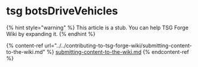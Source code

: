 # tsg botsDriveVehicles

{% hint style="warning" %}
This article is a stub. You can help TSG Forge Wiki by expanding it.
{% endhint %}

{% content-ref url="../../contributing-to-tsg-forge-wiki/submitting-content-to-the-wiki.md" %}
[submitting-content-to-the-wiki.md](../../contributing-to-tsg-forge-wiki/submitting-content-to-the-wiki.md)
{% endcontent-ref %}

